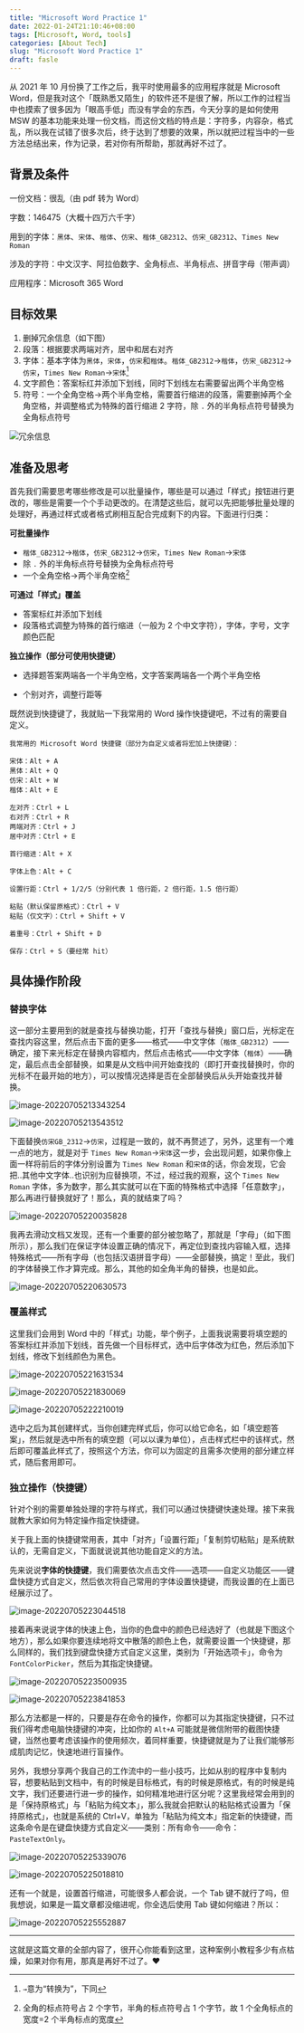 ```yaml
---
title: "Microsoft Word Practice 1"
date: 2022-01-24T21:10:46+08:00
tags: [Microsoft, Word, tools]
categories: [About Tech]
slug: "Microsoft Word Practice 1"
draft: fasle
---
```


从 2021 年 10 月份换了工作之后，我平时使用最多的应用程序就是 Microsoft Word，但是我对这个「既熟悉又陌生」的软件还不是很了解，所以工作的过程当中也摸索了很多因为「眼高手低」而没有学会的东西，今天分享的是如何使用 MSW 的基本功能来处理一份文档，而这份文档的特点是：字符多，内容杂，格式乱，所以我在试错了很多次后，终于达到了想要的效果，所以就把过程当中的一些方法总结出来，作为记录，若对你有所帮助，那就再好不过了。

## 背景及条件

一份文档：很乱（由 pdf 转为 Word）

字数：146475（大概十四万六千字）

用到的字体：`黑体`、`宋体`、`楷体`、`仿宋`、`楷体_GB2312`、`仿宋_GB2312`、`Times New Roman`

涉及的字符：中文汉字、阿拉伯数字、全角标点、半角标点、拼音字母（带声调）

应用程序：Microsoft 365 Word

## 目标效果

1. 删掉冗余信息（如下图）
2. 段落：根据要求两端对齐，居中和居右对齐
3. 字体：基本字体为`黑体`，`宋体`，`仿宋`和`楷体`。`楷体_GB2312`→`楷体`，`仿宋_GB2312`→`仿宋`，`Times New Roman`→`宋体`[^1]
4. 文字颜色：答案标红并添加下划线，同时下划线左右需要留出两个半角空格
5. 符号：一个全角空格→两个半角空格，需要首行缩进的段落，需要删掉两个全角空格，并调整格式为特殊的首行缩进 2 字符，除 `.` 外的半角标点符号替换为全角标点符号

![](https://dawnblog-1300625500.cos.ap-guangzhou.myqcloud.com/images/202201242229523.png "冗余信息")

## 准备及思考

首先我们需要思考哪些修改是可以批量操作，哪些是可以通过「样式」按钮进行更改的，哪些是需要一个个手动更改的。在清楚这些后，就可以先把能够批量处理的处理好，再通过样式或者格式刷相互配合完成剩下的内容。下面进行归类：

**可批量操作**

- `楷体_GB2312`→`楷体`，`仿宋_GB2312`→`仿宋`，`Times New Roman`→`宋体`
- 除 `.` 外的半角标点符号替换为全角标点符号
- 一个全角空格→两个半角空格[^2]

**可通过「样式」覆盖**

- 答案标红并添加下划线
- 段落格式调整为特殊的首行缩进（一般为 2 个中文字符），字体，字号，文字颜色匹配

**独立操作（部分可使用快捷键）**

- 选择题答案两端各一个半角空格，文字答案两端各一个两个半角空格

- 个别对齐，调整行距等

既然说到快捷键了，我就贴一下我常用的 Word 操作快捷键吧，不过有的需要自定义。

```
我常用的 Microsoft Word 快捷键（部分为自定义或者将宏加上快捷键）： 
 
宋体：Alt + A 
黑体：Alt + Q 
仿宋：Alt + W 
楷体：Alt + E 
 
左对齐：Ctrl + L 
右对齐：Ctrl + R 
两端对齐：Ctrl + J 
居中对齐：Ctrl + E 
 
首行缩进：Alt + X 
 
字体上色：Alt + C 
 
设置行距：Ctrl + 1/2/5（分别代表 1 倍行距，2 倍行距，1.5 倍行距） 
 
粘贴（默认保留原格式）：Ctrl + V 
粘贴（仅文字）：Ctrl + Shift + V 
 
着重号：Ctrl + Shift + D 
 
保存：Ctrl + S（要经常 hit）
```

## 具体操作阶段

### 替换字体

这一部分主要用到的就是查找与替换功能，打开「查找与替换」窗口后，光标定在查找内容这里，然后点击下面的更多——格式——中文字体（`楷体_GB2312`）——确定，接下来光标定在替换内容框内，然后点击格式——中文字体（`楷体`）——确定，最后点击全部替换，如果是从文档中间开始查找的（即打开查找替换时，你的光标不在最开始的地方），可以按情况选择是否在全部替换后从头开始查找并替换。

![image-20220705213343254](https://dawnblog-1300625500.cos.ap-guangzhou.myqcloud.com/imagesimage-20220705213343254.png)

![image-20220705213543512](https://dawnblog-1300625500.cos.ap-guangzhou.myqcloud.com/imagesimage-20220705213543512.png)

下面替换`仿宋GB_2312`→`仿宋`，过程是一致的，就不再赘述了，另外，这里有一个难一点的地方，就是对于 `Times New Roman`→`宋体`这一步，会出现问题，如果你像上面一样将前后的字体分别设置为 `Times New Roman` 和`宋体`的话，你会发现，它会把..其他中文字体..也识别为应替换项，不过，经过我的观察，这个 `Times New Roman` 字体，多为数字，那么其实就可以在下面的特殊格式中选择「任意数字」，那么再进行替换就好了！那么，真的就结束了吗？

![image-20220705220035828](https://dawnblog-1300625500.cos.ap-guangzhou.myqcloud.com/imagesimage-20220705220035828.png)

我再去滑动文档又发现，还有一个重要的部分被忽略了，那就是「字母」（如下图所示），那么我们在保证字体设置正确的情况下，再定位到查找内容输入框，选择特殊格式——所有字母（也包括汉语拼音字母）——全部替换，搞定！至此，我们的字体替换工作才算完成。那么，其他的如全角半角的替换，也是如此。

![image-20220705220630573](https://dawnblog-1300625500.cos.ap-guangzhou.myqcloud.com/imagesimage-20220705220630573.png)

### 覆盖样式

这里我们会用到 Word 中的「样式」功能，举个例子，上面我说需要将填空题的答案标红并添加下划线，首先做一个目标样式，选中后字体改为红色，然后添加下划线，修改下划线颜色为黑色。

![image-20220705221631534](https://dawnblog-1300625500.cos.ap-guangzhou.myqcloud.com/imagesimage-20220705221631534.png)

![image-20220705221830069](https://dawnblog-1300625500.cos.ap-guangzhou.myqcloud.com/imagesimage-20220705221830069.png)

![image-20220705222210019](https://dawnblog-1300625500.cos.ap-guangzhou.myqcloud.com/imagesimage-20220705222210019.png)

选中之后为其创建样式，当你创建完样式后，你可以给它命名，如「填空题答案」，然后就是选中所有的填空题（可以以课为单位），点击样式栏中的该样式，然后即可覆盖此样式了，按照这个方法，你可以为固定的且需多次使用的部分建立样式，随后套用即可。

### 独立操作（快捷键）

针对个别的需要单独处理的字符与样式，我们可以通过快捷键快速处理。接下来我就教大家如何为特定操作指定快捷键。

关于我上面的快捷键常用表，其中「对齐」「设置行距」「复制剪切粘贴」是系统默认的，无需自定义，下面就说说其他功能自定义的方法。

先来说说**字体的快捷键**，我们需要依次点击文件——选项——自定义功能区——键盘快捷方式自定义，然后依次将自己常用的字体设置快捷键，而我设置的在上面已经展示过了。

![image-20220705223044518](https://dawnblog-1300625500.cos.ap-guangzhou.myqcloud.com/imagesimage-20220705223044518.png)

接着再来说说字体的快速上色，当你的色盘中的颜色已经选好了（也就是下图这个地方），那么如果你要连续地将文中散落的颜色上色，就需要设置一个快捷键，那么同样的，我们找到键盘快捷方式自定义这里，类别为「开始选项卡」，命令为 `FontColorPicker`，然后为其指定快捷键。

![image-20220705223500935](https://dawnblog-1300625500.cos.ap-guangzhou.myqcloud.com/imagesimage-20220705223500935.png)

![image-20220705223841853](https://dawnblog-1300625500.cos.ap-guangzhou.myqcloud.com/imagesimage-20220705223841853.png)

那么方法都是一样的，只要是存在命令的操作，你都可以为其指定快捷键，只不过我们得考虑电脑快捷键的冲突，比如你的 `Alt+A` 可能就是微信附带的截图快捷键，当然也要考虑该操作的使用频次，着同样重要，快捷键就是为了让我们能够形成肌肉记忆，快速地进行盲操作。

另外，我想分享两个我自己的工作流中的一些小技巧，比如从别的程序中复制内容，想要粘贴到文档中，有的时候是目标格式，有的时候是原格式，有的时候是纯文字，我们还要进行进一步的操作，如何精准地进行区分呢？这里我经常会用到的是「保持原格式」与「粘贴为纯文本」，那么我就会把默认的粘贴格式设置为「保持原格式」，也就是系统的 Ctrl+V，单独为「粘贴为纯文本」指定新的快捷键，而这条命令是在键盘快捷方式自定义——类别：所有命令——命令：`PasteTextOnly`。

![image-20220705225339076](https://dawnblog-1300625500.cos.ap-guangzhou.myqcloud.com/imagesimage-20220705225339076.png)

![image-20220705225018810](https://dawnblog-1300625500.cos.ap-guangzhou.myqcloud.com/imagesimage-20220705225018810.png)

还有一个就是，设置首行缩进，可能很多人都会说，一个 Tab 键不就行了吗，但我想说，如果是一篇文章都没缩进呢，你全选后使用 Tab  键如何缩进？所以：

![image-20220705225552887](https://dawnblog-1300625500.cos.ap-guangzhou.myqcloud.com/imagesimage-20220705225552887.png)

---

这就是这篇文章的全部内容了，很开心你能看到这里，这种案例小教程多少有点枯燥，如果对你有用，那真是再好不过了。:heart:







[^1]:`→`意为“转换为”，下同
[^2]:全角的标点符号占 2 个字节，半角的标点符号占 1 个字节，故 1 个全角标点的宽度=2 个半角标点的宽度
